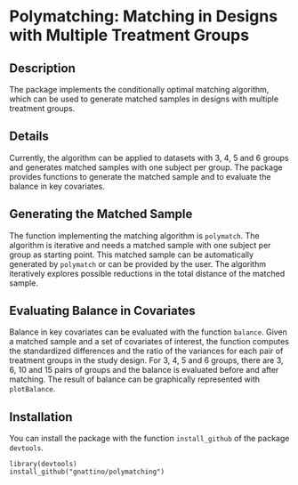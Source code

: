 # Polymatching: Matching in Designs with Multiple Treatment Groups

## Description

The package implements the conditionally optimal matching algorithm, which can be used to generate matched samples in designs with multiple treatment groups.

## Details

Currently, the algorithm can be applied to datasets with 3, 4, 5 and 6 groups and generates matched samples with one subject per group. The package provides functions to generate the matched sample and to evaluate the balance in key covariates.

## Generating the Matched Sample

The function implementing the matching algorithm is `polymatch`. The algorithm is iterative and needs a matched sample with one subject per group as starting point. This matched sample can be automatically generated by `polymatch` or can be provided by the user. The algorithm iteratively explores possible reductions in the total distance of the matched sample.

## Evaluating Balance in Covariates

Balance in key covariates can be evaluated with the function `balance`. Given a matched sample and a set of covariates of interest, the function computes the standardized differences and the ratio of the variances for each pair of treatment groups in the study design. For 3, 4, 5 and 6 groups, there are 3, 6, 10 and 15 pairs of groups and the balance is evaluated before and after matching. The result of balance can be graphically represented with `plotBalance`.


## Installation

You can install the package with the function `install_github` of the package `devtools`.

```
library(devtools)
install_github("gnattino/polymatching")
```
